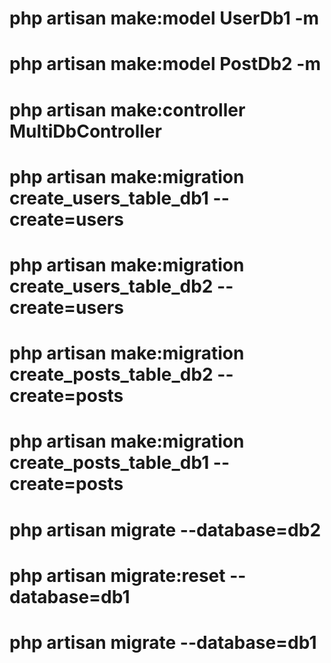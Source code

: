 # php artisan make:model UserDb1 -m

# php artisan make:model PostDb2 -m

# php artisan make:controller MultiDbController



# php artisan make:migration create_users_table_db1 --create=users

# php artisan make:migration create_users_table_db2 --create=users

# php artisan make:migration create_posts_table_db2 --create=posts

# php artisan make:migration create_posts_table_db1 --create=posts



# php artisan migrate --database=db2

# php artisan migrate:reset --database=db1
# php artisan migrate --database=db1
